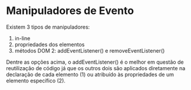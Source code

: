 # Manipuladores de Evento

Existem 3 tipos de manipuladores:

1. in-line
2. propriedades dos elementos
3. métodos DOM 2: addEventListener() e removeEventListener()

Dentre as opções acima, o addEventListener() é o melhor em questão de reutilização de código já que os outros dois são aplicados diretamente na declaração de cada elemento (1) ou atribuído às propriedades de um elemento específico (2).
